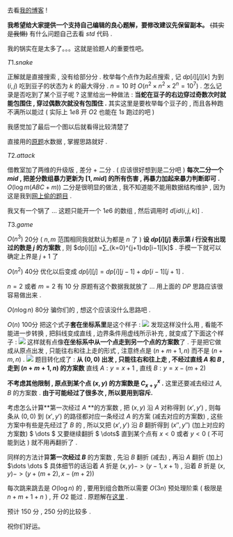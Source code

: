 去看[我的博客](https://www.cnblogs.com/lizehon/p/11313133.html) !

**我希望给大家提供一个支持自己编辑的良心题解，要修改建议先保留副本。** ~~(其实是我懒)~~ 有什么问题自己去看 $std$ 代码 .

我的锅实在是太多了。。。这就是验题人的重要性吧。

$T1.snake$

正解就是直接搜索 , 没有给部分分 .
枚举每个点作为起点搜索 , 记 $dp[i][j][k]$ 为到 $(i,j)$ 吃到豆子的状态为 $k$ 的最大得分 .
 $n=10$ 时 $O(n^2 \times n^2 \times 2^n =10^7)$ . 
怎么记录是否吃到了某个豆子呢 ? 这里给出一种做法 : **当蛇在豆子的右边穿过奇数次时就能包围住 , 穿过偶数次就没有包围住 .** 其实这里是要枚举每个豆子的 , 而且各种跑不满所以能过 ( 实际上 $1e8$ 开 $O2$ 也能在 $1s$ 跑过的吧 )

我感觉加了最后一个图以后就看得比较清楚了

直接用的[原题](https://www.luogu.org/problem/P2566)水数据 , 掌握思路就好 .

$T2.attack$

借教室加了两维的升级版 , 差分 + 二分 . ( 应该很好想到是二分吧 )
**每次二分一个 $mid$ , 把差分数组暴力更新为 $[1,mid]$ 的所有伤害 , 再暴力加起来暴力判断即可 .**
$O(\log m(ABC+m))$ 
二分是很明显的做法 , 我不知道能不能用数据结构维护 , 因为这是我到[网上偷的题目](https://www.cnblogs.com/si-rui-yang/p/9813101.html) .

我又有一个锅了 $\dots$  这题只能开一个 $1e6$ 的数组 , 然后调用时 $d[id(i,j,k)]$ .

$T3.game$

$O(n^3)$ 20分 ( $n,m$ 范围相同我就默认为都是 $n$ 了 )
**设 $dp[i][j]$ 表示第 $i$ 行没有出现过的数是 $j$ 的方案数** ,
 则 $dp[i][j] =∑_{k=0}^{j+1}dp[i−1][k]$ . 
手模一下就可以确定上界是 $j+1$ 了

$O(n^2)$ 40分
优化以后变成 $dp[i][j] = dp[i][j - 1] + dp[i - 1][j + 1]$ .

$n=2$ 或者 $m=2$ 有 10 分 
原题有这个数据我就放了 ... 用上面的 $DP$ 思路应该很容易做出来 .

$O(n \log n)$ 80分
骗你们的 , 想这个应该没什么思路吧 .

$O(n)$ 100分
把这个式子**套在坐标系里**是这个样子 :
![](https://s1.ax1x.com/2018/10/18/iwUEt0.png) 
发现这样没什么用 , 看能不能进一步转换 , 把斜线变成直线 , 边界条件用虚线所示补充 , 就变成了下面这个样子 :
![](https://s1.ax1x.com/2018/10/18/iwUwBd.png)
这样就有点像**在坐标系中从一个点走到另一个点的方案数**了 . 于是把它做成从原点出发 , 只能往右和往上走的形式 , 注意终点是 $(n+m+1,n)$ 而不是 $(n+m,n)$ .
![](https://s1.ax1x.com/2018/10/18/iwUt1O.png)
题目转化成了 : **从 $(0,0)$ 出发 , 只能往右和往上走 , 不经过直线 $A$ 和 $B$ , 走到 $(n+m+1, n)$ 的方案数**
直线 $A:y=x+1$ , 直线 $B:y=x-(m+2)$ 

**不考虑其他限制 , 原点到某个点 $(x,y)$ 的方案数是 $C_{x+y}^x$ .** 这里还要减去经过 $A,B$ 的方案数 . **由于可能经过了很多次 , 所以要用到容斥.** 

考虑怎么计算**第一次经过 $A$ **的方案数 , 把 $(x,y)$ 沿 $A$ 对称得到 $(x',y')$ , 则每条从 $(0,0)$ 到 $(x',y')$ 的路径都对应一条经过 $A$ 的方案 (减去对应的方案数) , 这些方案中有些是先经过了 $B$ 的 , 所以又把 $(x',y')$ 沿 $B$ 翻折得到 $(x'',y'')$ (加上对应的方案数) $ \dots $ 又要继续翻折 $ \dots$ 直到某个点有 $x<0$ 或者 $y<0$ ( 不可能到达 ) 就不用再翻折了 .

同样的方法计算**第一次经过 $B$** 的方案数 , 先沿 $B$ 翻折 (减去) , 再沿 $A$ 翻折 (加上) $\dots \dots $ 
具体细节的话沿着 $A$ 折是 $(x,y)−>(y−1,x+1)$ , 沿着 $B$ 折是 $(x,y)−>(y+(m+2) ,x−(m+2))$

每次跳来跳去是 $O(\log n)$ 的 , 要用到组合数所以需要 $O(3n)$ 预处理阶乘 ( 极限是$n+m+1+n$ ) , 开 $O2$ 能过 .
原题解在[这里](https://www.cnblogs.com/xzyxzy/p/9812585.html) .



预计 $150$ 分 , $250$ 分的比较多 .



祝你们好运。

